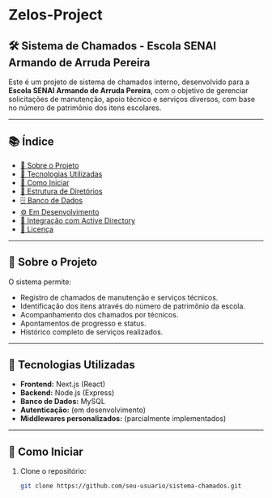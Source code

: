 # Zelos-Project
## 🛠️ Sistema de Chamados - Escola SENAI Armando de Arruda Pereira

Este é um projeto de sistema de chamados interno, desenvolvido para a **Escola SENAI Armando de Arruda Pereira**, com o objetivo de gerenciar solicitações de manutenção, apoio técnico e serviços diversos, com base no número de patrimônio dos itens escolares.

---

## 📚 Índice

- [📌 Sobre o Projeto](#-sobre-o-projeto)
- [🧰 Tecnologias Utilizadas](#-tecnologias-utilizadas)
- [🚀 Como Iniciar](#-como-iniciar)
- [📁 Estrutura de Diretórios](#-estrutura-de-diretórios)
- [🗄️ Banco de Dados](#-banco-de-dados)
- [⚙️ Em Desenvolvimento](#-em-desenvolvimento)
- [🔐 Integração com Active Directory](#-integração-com-active-directory)
- [📄 Licença](#-licença)

---

## 📌 Sobre o Projeto

O sistema permite:
- Registro de chamados de manutenção e serviços técnicos.
- Identificação dos itens através do número de patrimônio da escola.
- Acompanhamento dos chamados por técnicos.
- Apontamentos de progresso e status.
- Histórico completo de serviços realizados.

---

## 🧰 Tecnologias Utilizadas

- **Frontend:** Next.js (React)
- **Backend:** Node.js (Express)
- **Banco de Dados:** MySQL
- **Autenticação:** (em desenvolvimento)
- **Middlewares personalizados:** (parcialmente implementados)

---

## 🚀 Como Iniciar

1. Clone o repositório:
   ```bash
   git clone https://github.com/seu-usuario/sistema-chamados.git
